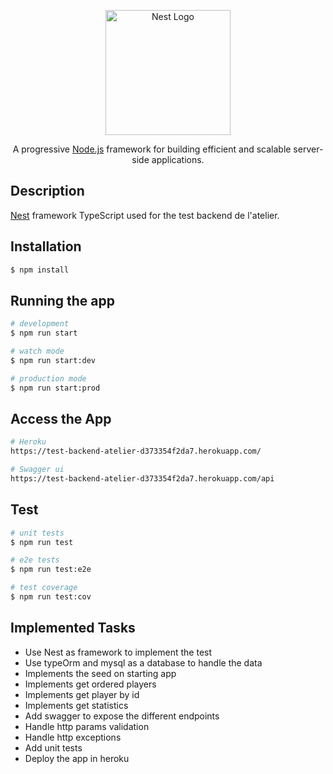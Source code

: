 <p align="center">
  <a href="http://nestjs.com/" target="blank"><img src="https://nestjs.com/img/logo-small.svg" width="200" alt="Nest Logo" /></a>
</p>

[circleci-image]: https://img.shields.io/circleci/build/github/nestjs/nest/master?token=abc123def456
[circleci-url]: https://circleci.com/gh/nestjs/nest

  <p align="center">A progressive <a href="http://nodejs.org" target="_blank">Node.js</a> framework for building efficient and scalable server-side applications.</p>
    
  <!--[![Backers on Open Collective](https://opencollective.com/nest/backers/badge.svg)](https://opencollective.com/nest#backer)
  [![Sponsors on Open Collective](https://opencollective.com/nest/sponsors/badge.svg)](https://opencollective.com/nest#sponsor)-->

## Description

[Nest](https://github.com/nestjs/nest) framework TypeScript used for the test backend de l'atelier.

## Installation

```bash
$ npm install
```

## Running the app

```bash
# development
$ npm run start

# watch mode
$ npm run start:dev

# production mode
$ npm run start:prod
```

## Access the App

```bash
# Heroku
https://test-backend-atelier-d373354f2da7.herokuapp.com/

# Swagger ui
https://test-backend-atelier-d373354f2da7.herokuapp.com/api

```

## Test

```bash
# unit tests
$ npm run test

# e2e tests
$ npm run test:e2e

# test coverage
$ npm run test:cov
```

## Implemented Tasks
<ul>
  <li>Use Nest as framework to implement the test</li>
  <li>Use typeOrm and mysql as a database to handle the data</li>
  <li>Implements the seed on starting app</li>
  <li>Implements get ordered players</li>
  <li>Implements get player by id</li>
  <li>Implements get statistics</li>
  <li>Add swagger to expose the different endpoints</li>
  <li>Handle http params validation</li>
  <li>Handle http exceptions</li>
  <li>Add unit tests</li>
  <li>Deploy the app in heroku</li>
</ul>


